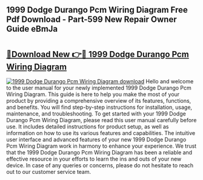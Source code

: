 ## 1999 Dodge Durango Pcm Wiring Diagram Free Pdf Download - Part-599 New Repair Owner Guide eBmJa

# <h2><a href="http://dflmids.blite.top/?on=1999+Dodge+Durango+Pcm+Wiring+Diagram">🔗Download New 👉🔴 1999 Dodge Durango Pcm Wiring Diagram</a></h2>

[![1999 Dodge Durango Pcm Wiring Diagram download](https://i.imgur.com/lujVjoI.png)](http://dflmids.blite.top/?on=1999+Dodge+Durango+Pcm+Wiring+Diagram)
Hello and welcome to the user manual for your newly implemented 1999 Dodge Durango Pcm Wiring Diagram. This guide is here to help you make the most of your product by providing a comprehensive overview of its features, functions, and benefits. You will find step-by-step instructions for installation, usage, maintenance, and troubleshooting. To get started with your 1999 Dodge Durango Pcm Wiring Diagram, please read this user manual carefully before use. It includes detailed instructions for product setup, as well as information on how to use its various features and capabilities. The intuitive user interface and advanced features of your new 1999 Dodge Durango Pcm Wiring Diagram work in harmony to enhance your experience. We trust that the 1999 Dodge Durango Pcm Wiring Diagram has been a reliable and effective resource in your efforts to learn the ins and outs of your new device. In case of any queries or concerns, please do not hesitate to reach out to our customer service team.
